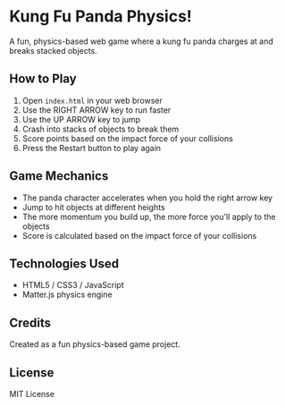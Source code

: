# Kung Fu Panda Physics!

A fun, physics-based web game where a kung fu panda charges at and breaks stacked objects.

## How to Play

1. Open `index.html` in your web browser
2. Use the RIGHT ARROW key to run faster
3. Use the UP ARROW key to jump
4. Crash into stacks of objects to break them
5. Score points based on the impact force of your collisions
6. Press the Restart button to play again

## Game Mechanics

- The panda character accelerates when you hold the right arrow key
- Jump to hit objects at different heights
- The more momentum you build up, the more force you'll apply to the objects
- Score is calculated based on the impact force of your collisions

## Technologies Used

- HTML5 / CSS3 / JavaScript
- Matter.js physics engine

## Credits

Created as a fun physics-based game project.

## License

MIT License 
